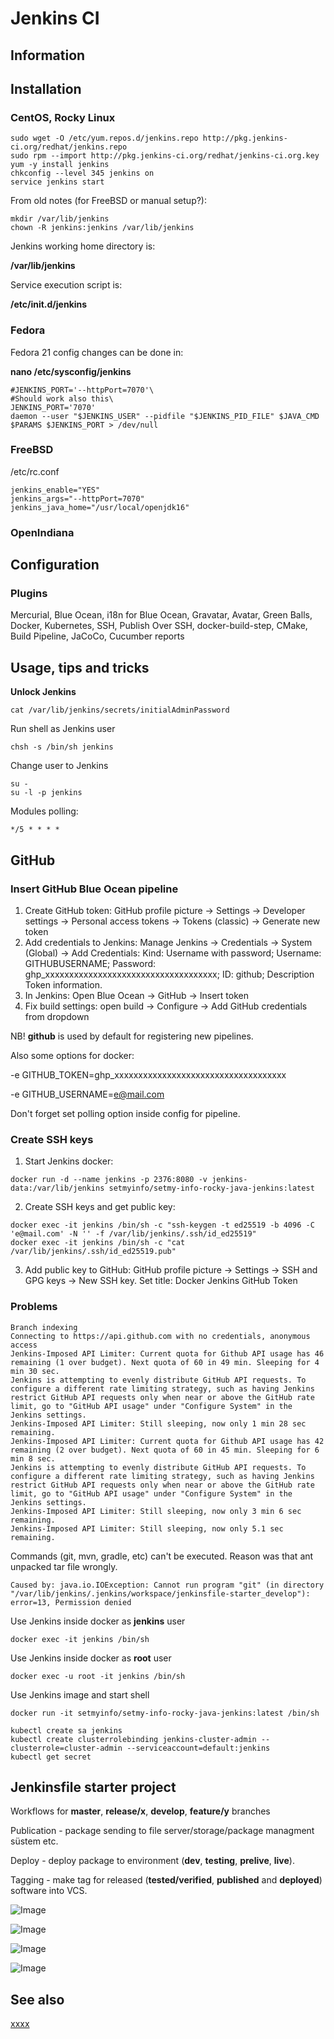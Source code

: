 # Jenkins CI

## Information

## Installation

### CentOS, Rocky Linux

```shell
sudo wget -O /etc/yum.repos.d/jenkins.repo http://pkg.jenkins-ci.org/redhat/jenkins.repo
sudo rpm --import http://pkg.jenkins-ci.org/redhat/jenkins-ci.org.key
yum -y install jenkins
chkconfig --level 345 jenkins on
service jenkins start
```

From old notes (for FreeBSD or manual setup?):

```shell
mkdir /var/lib/jenkins
chown -R jenkins:jenkins /var/lib/jenkins
```

Jenkins working home directory is:

**/var/lib/jenkins**

Service execution script is:

**/etc/init.d/jenkins**

### Fedora

Fedora 21 config changes can be done in:

**nano /etc/sysconfig/jenkins**

```
#JENKINS_PORT='--httpPort=7070'\
#Should work also this\
JENKINS_PORT='7070'
daemon --user "$JENKINS_USER" --pidfile "$JENKINS_PID_FILE" $JAVA_CMD $PARAMS $JENKINS_PORT > /dev/null
```

### FreeBSD

/etc/rc.conf

```
jenkins_enable="YES"
jenkins_args="--httpPort=7070"
jenkins_java_home="/usr/local/openjdk16"
```

### OpenIndiana

## Configuration

### Plugins

Mercurial, Blue Ocean, i18n for Blue Ocean, Gravatar, Avatar, Green Balls, Docker, Kubernetes, SSH, Publish Over SSH,
docker-build-step, CMake,
Build Pipeline, JaCoCo, Cucumber reports

## Usage, tips and tricks

**Unlock Jenkins**

```shell
cat /var/lib/jenkins/secrets/initialAdminPassword
```

Run shell as Jenkins user

```shell
chsh -s /bin/sh jenkins
```

Change user to Jenkins

```shell
su -
su -l -p jenkins
```

Modules polling:

```
*/5 * * * *
```

## GitHub

### Insert GitHub Blue Ocean pipeline

1. Create GitHub token: GitHub profile picture -> Settings -> Developer settings
   -> Personal access tokens -> Tokens (classic) -> Generate new token
2. Add credentials to Jenkins: Manage Jenkins -> Credentials -> System (Global) -> Add Credentials:
   Kind: Username with password; Username: GITHUBUSERNAME; Password: ghp_xxxxxxxxxxxxxxxxxxxxxxxxxxxxxxxxxxxx;
   ID: github; Description Token information.
3. In Jenkins: Open Blue Ocean -> GitHub -> Insert token
4. Fix build settings: open build -> Configure -> Add GitHub credentials from dropdown

NB! **github** is used by default for registering new pipelines.

Also some options for docker:

-e GITHUB_TOKEN=ghp_xxxxxxxxxxxxxxxxxxxxxxxxxxxxxxxxxxxx

-e GITHUB_USERNAME=e@mail.com

Don't forget set polling option inside config for pipeline.

### Create SSH keys

1. Start Jenkins docker:

```
docker run -d --name jenkins -p 2376:8080 -v jenkins-data:/var/lib/jenkins setmyinfo/setmy-info-rocky-java-jenkins:latest
```

2. Create SSH keys and get public key:

```
docker exec -it jenkins /bin/sh -c "ssh-keygen -t ed25519 -b 4096 -C 'e@mail.com' -N '' -f /var/lib/jenkins/.ssh/id_ed25519"
docker exec -it jenkins /bin/sh -c "cat /var/lib/jenkins/.ssh/id_ed25519.pub"
```

3. Add public key to GitHub: GitHub profile picture -> Settings
   -> SSH and GPG keys -> New SSH key. Set title: Docker Jenkins GitHub Token

### Problems

```
Branch indexing
Connecting to https://api.github.com with no credentials, anonymous access
Jenkins-Imposed API Limiter: Current quota for Github API usage has 46 remaining (1 over budget). Next quota of 60 in 49 min. Sleeping for 4 min 30 sec.
Jenkins is attempting to evenly distribute GitHub API requests. To configure a different rate limiting strategy, such as having Jenkins restrict GitHub API requests only when near or above the GitHub rate limit, go to "GitHub API usage" under "Configure System" in the Jenkins settings.
Jenkins-Imposed API Limiter: Still sleeping, now only 1 min 28 sec remaining.
Jenkins-Imposed API Limiter: Current quota for Github API usage has 42 remaining (2 over budget). Next quota of 60 in 45 min. Sleeping for 6 min 8 sec.
Jenkins is attempting to evenly distribute GitHub API requests. To configure a different rate limiting strategy, such as having Jenkins restrict GitHub API requests only when near or above the GitHub rate limit, go to "GitHub API usage" under "Configure System" in the Jenkins settings.
Jenkins-Imposed API Limiter: Still sleeping, now only 3 min 6 sec remaining.
Jenkins-Imposed API Limiter: Still sleeping, now only 5.1 sec remaining.
```

Commands (git, mvn, gradle, etc) can't be executed. Reason was that ant unpacked tar file wrongly.

```
Caused by: java.io.IOException: Cannot run program "git" (in directory "/var/lib/jenkins/.jenkins/workspace/jenkinsfile-starter_develop"): error=13, Permission denied
```

Use Jenkins inside docker as **jenkins** user

```
docker exec -it jenkins /bin/sh
```

Use Jenkins inside docker as **root** user

```
docker exec -u root -it jenkins /bin/sh
```

Use Jenkins image and start shell

```
docker run -it setmyinfo/setmy-info-rocky-java-jenkins:latest /bin/sh
```

```
kubectl create sa jenkins
kubectl create clusterrolebinding jenkins-cluster-admin --clusterrole=cluster-admin --serviceaccount=default:jenkins
kubectl get secret
```

## Jenkinsfile starter project

Workflows for **master**, **release/x**, **develop**, **feature/y** branches

Publication - package sending to file server/storage/package managment süstem etc.

Deploy - deploy package to environment (**dev**, **testing**, **prelive**, **live**).

Tagging - make tag for released (**tested/verified**, **published** and **deployed**) software into VCS.

![Image](../resources/images/jenkinsfile-starter/master.png)

![Image](../resources/images/jenkinsfile-starter/release_1.0.0.png)

![Image](../resources/images/jenkinsfile-starter/develop.png)

![Image](../resources/images/jenkinsfile-starter/feature_something.png)

## See also

[xxxx](http://yyyyy)

